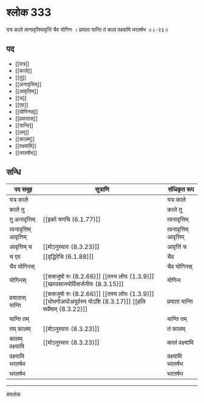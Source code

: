 # श्लोक 333

यत्र काले त्वनावृत्तिमावृत्तिं चैव योगिनः ।
प्रयाता यान्ति तं कालं वक्ष्यामि भरतर्षभ ॥ ८-२३॥


## पद 

- [[यत्र]]
- [[काले]]
- [[तु]]
- [[अनावृत्तिम्]]
- [[आवृत्तिम्]]
- [[च]]
- [[एव]]
- [[योगिनस्]]
- [[प्रयातास्]]
- [[यान्ति]]
- [[तम्]]
- [[कालम्]]
- [[वक्ष्यामि]]
- [[भरतर्षभ]]

## सन्धि

| पद समूह | सूत्राणि | संधिकृत रूप |
| ----- | ----- | ----- |
| यत्र काले |  | यत्र काले |
| काले तु |  | काले तु |
| तु अनावृत्तिम् |  [[इको यणचि (6.1.77)]] | त्वनावृत्तिम् |
| त्वनावृत्तिम् आवृत्तिम् |  | त्वनावृत्तिम् आवृत्तिम् |
| आवृत्तिम् च |  [[मोऽनुस्वारः (8.3.23)]] | आवृत्तिं च |
| च एव |  [[वृद्धिरेचि (6.1.88)]] | चैव |
| चैव योगिनस् |  | चैव योगिनस् |
| योगिनस् |  [[ससजुषो रुः (8.2.66)]] [[तस्य लोपः (1.3.9)]] [[खरवसानयोर्विसर्जनीयः (8.3.15)]] | योगिनः |
| प्रयातास् यान्ति |  [[ससजुषो रुः (8.2.66)]] [[तस्य लोपः (1.3.9)]] [[भोभगोअघोअपूर्वस्य योऽशि (8.3.17)]] [[हलि सर्वेषाम् (8.3.22)]] | प्रयाता यान्ति |
| यान्ति तम् |  | यान्ति तम् |
| तम् कालम् |  [[मोऽनुस्वारः (8.3.23)]] | तं कालम् |
| कालम् वक्ष्यामि |  [[मोऽनुस्वारः (8.3.23)]] | कालं वक्ष्यामि |
| वक्ष्यामि भरतर्षभ |  | वक्ष्यामि भरतर्षभ |
| भरतर्षभ |  | भरतर्षभ |


---

#श्लोक